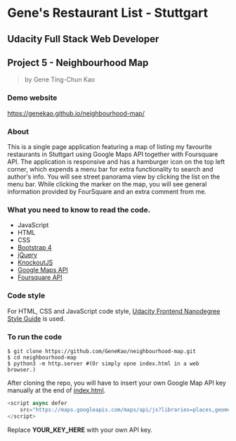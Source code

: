 # Gene's Restaurant List - Stuttgart

## Udacity Full Stack Web Developer
## Project 5 - Neighbourhood Map

>by Gene Ting-Chun Kao

### Demo website

https://genekao.github.io/neighbourhood-map/

### About 
This is a single page application featuring a map of listing my favourite restaurants in Stuttgart 
using Google Maps API together with Foursquare API. The application is responsive and 
has a hamburger icon on the top left corner, which expends a menu bar for extra functionality to search
and author's info. You will see street panorama view by clicking the list on the menu bar. 
While clicking the marker on the map, you will see general information provided by 
FourSquare and an extra comment from me. 

### What you need to know to read the code. 
- JavaScript
- HTML
- CSS
- [Bootstrap 4](https://getbootstrap.com/docs/4.1/getting-started/introduction/)
- [jQuery](https://jquery.com/)
- [KnockoutJS](http://knockoutjs.com/)
- [Google Maps API](https://developers.google.com/maps/documentation/)
- [Foursquare API](https://developer.foursquare.com/)

### Code style

For HTML, CSS and JavaScript code style, 
[Udacity Frontend Nanodegree Style Guide](http://udacity.github.io/frontend-nanodegree-styleguide/javascript.html)
is used. 

### To run the code 

``` shell
$ git clone https://github.com/GeneKao/neighbourhood-map.git
$ cd neighbourhood-map
$ python3 -m http.server #(Or simply opne index.html in a web browser.)
```

After cloning the repo, you will have to insert your own Google Map API key manually 
at the end of [index.html](./index.html).  

``` javascript
<script async defer
    src="https://maps.googleapis.com/maps/api/js?libraries=places,geometry&key=YOUR_KEY_HERE&v=3&callback=initMap">
</script>
```
Replace **YOUR_KEY_HERE** with your own API key.  




